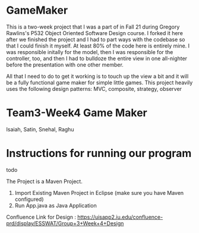 # GameMaker
This is a two-week project that I was a part of in Fall 21 during Gregory Rawlins's P532 Object Oriented Software Design course.
I forked it here after we finished the project and I had to part ways with the codebase so that I could finish it myself.
At least 80% of the code here is entirely mine. I was responsible initally for the model, then I was responsible for the controller, too, and then I had to bulldoze the entire view in one all-nighter before the presentation with one other member. 

All that I need to do to get it working is to touch up the view a bit and it will be a fully functional game maker for simple little games. This project heavily uses the following design patterns: MVC, composite, strategy, observer

# Team3-Week4 Game Maker

Isaiah, Satin, Snehal, Raghu

# Instructions for running our program

todo

 The Project is a Maven Project. 
1. Import Existing Maven Project in Eclipse (make sure you have Maven configured)
3. Run App.java as Java Application 

Confluence Link for Design :
https://uisapp2.iu.edu/confluence-prd/display/ESSWAT/Group+3+Week+4+Design
